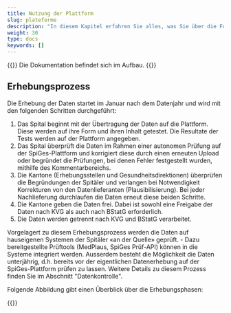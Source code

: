 ```yaml
---
title: Nutzung der Plattform
slug: plateforme
description: "In diesem Kapitel erfahren Sie alles, was Sie über die Funktionsweise der Plattform und ihre Nutzung wissen müssen."
weight: 30
type: docs
keywords: []
---
```


{{<alert color="info">}}
Die Dokumentation befindet sich im Aufbau.
{{</alert>}}

## Erhebungsprozess

Die Erhebung der Daten startet im Januar nach dem Datenjahr und wird mit den folgenden Schritten durchgeführt:

1. Das Spital beginnt mit der Übertragung der Daten auf die Plattform. Diese werden auf ihre Form und ihren Inhalt getestet. Die Resultate der Tests werden auf der Plattform angegeben. 
2.	Das Spital überprüft die Daten im Rahmen einer autonomen Prüfung auf der SpiGes-Plattform und korrigiert diese durch einen erneuten Upload oder begründet die Prüfungen, bei denen Fehler festgestellt wurden, mithilfe des Kommentarbereichs.
3. Die Kantone (Erhebungsstellen und Gesundheitsdirektionen) überprüfen die Begründungen der Spitäler und verlangen bei Notwendigkeit Korrekturen von den Datenlieferanten (Plausibilisierung). Bei jeder Nachlieferung durchlaufen die Daten erneut diese beiden Schritte.
4. Die Kantone geben die Daten frei. Dabei ist sowohl eine Freigabe der Daten nach KVG als auch nach BStatG erforderlich.
5. Die Daten werden getrennt nach KVG und BStatG verarbeitet.

Vorgelagert zu diesem Erhebungsprozess werden die Daten auf hauseigenen Systemen der Spitäler «an der Quelle» geprüft. -	Dazu bereitgestellte Prüftools (MedPlaus, SpiGes Prüf-API) können in die Systeme integriert werden. Ausserdem besteht die Möglichkeit die Daten unterjährig, d.h. bereits vor der eigentlichen Datenerhebung auf der SpiGes-Plattform prüfen zu lassen. Weitere Details zu diesem Prozess finden Sie im Abschnitt "Datenkontrolle".

Folgende Abbildung gibt einen Überblick über die Erhebungsphasen:

{{<insertImage image="phase_releve_de.png" class="edge max-w-90">}}
